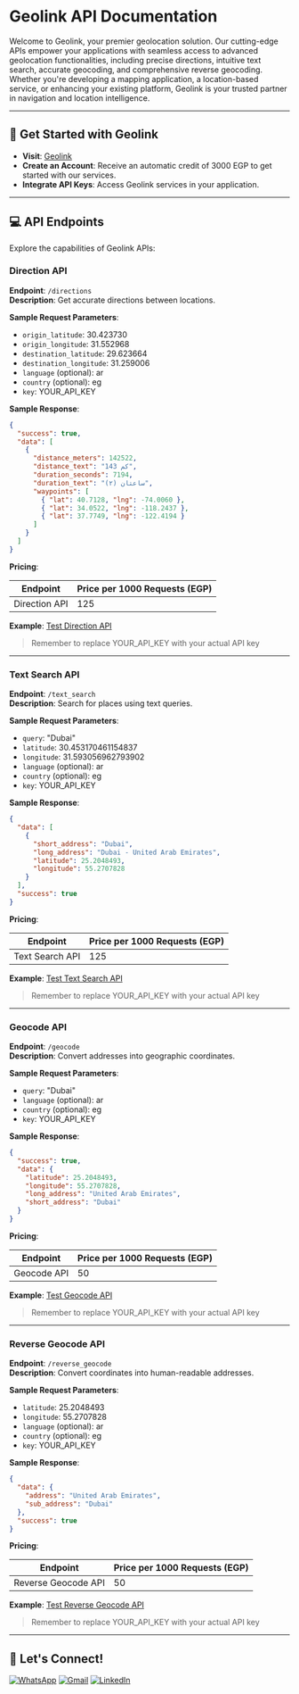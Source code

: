 # Geolink API Documentation

Welcome to Geolink, your premier geolocation solution. Our cutting-edge APIs empower your applications with seamless access to advanced geolocation functionalities, including precise directions, intuitive text search, accurate geocoding, and comprehensive reverse geocoding. Whether you're developing a mapping application, a location-based service, or enhancing your existing platform, Geolink is your trusted partner in navigation and location intelligence.

---

## :rocket: Get Started with Geolink

- **Visit**: [Geolink](https://geolink.onrender.com)
- **Create an Account**: Receive an automatic credit of 3000 EGP to get started with our services.
- **Integrate API Keys**: Access Geolink services in your application.

---

## :computer: API Endpoints

Explore the capabilities of Geolink APIs:

### Direction API

**Endpoint**: `/directions`  
**Description**: Get accurate directions between locations.

**Sample Request Parameters**:
- `origin_latitude`: 30.423730
- `origin_longitude`: 31.552968
- `destination_latitude`: 29.623664
- `destination_longitude`: 31.259006
- `language` (optional): ar
- `country` (optional): eg
- `key`: YOUR_API_KEY

**Sample Response**:
```json
{
  "success": true,
  "data": [
    {
      "distance_meters": 142522,
      "distance_text": "143 كم",
      "duration_seconds": 7194,
      "duration_text": "ساعتان (٢)",
      "waypoints": [
        { "lat": 40.7128, "lng": -74.0060 },
        { "lat": 34.0522, "lng": -118.2437 },
        { "lat": 37.7749, "lng": -122.4194 }
      ]
    }
  ]
}
```

**Pricing**:

| Endpoint         | Price per 1000 Requests (EGP) |
|------------------|-------------------------------|
| Direction API    | 125                           |

**Example**: [Test Direction API](https://geolink.onrender.com/directions?origin_latitude=31.421574335427&origin_longitude=31.556760706007&destination_latitude=30.417184191911&destination_longitude=31.556413024664&key=YOUR_API_KEY)
> Remember to replace YOUR_API_KEY with your actual API key

---

### Text Search API

**Endpoint**: `/text_search`  
**Description**: Search for places using text queries.

**Sample Request Parameters**:
- `query`: "Dubai"
- `latitude`: 30.453170461154837
- `longitude`: 31.593056962793902
- `language` (optional): ar
- `country` (optional): eg
- `key`: YOUR_API_KEY

**Sample Response**:
```json
{
  "data": [
    {
      "short_address": "Dubai",
      "long_address": "Dubai - United Arab Emirates",
      "latitude": 25.2048493,
      "longitude": 55.2707828
    }
  ],
  "success": true
}
```

**Pricing**:

| Endpoint         | Price per 1000 Requests (EGP) |
|------------------|-------------------------------|
| Text Search API  | 125                           |

**Example**: [Test Text Search API](https://geolink.onrender.com/text_search?query=Dubai&latitude=30.453170461154837&longitude=31.593056962793902&key=YOUR_API_KEY)
> Remember to replace YOUR_API_KEY with your actual API key

---

### Geocode API

**Endpoint**: `/geocode`  
**Description**: Convert addresses into geographic coordinates.

**Sample Request Parameters**:
- `query`: "Dubai"
- `language` (optional): ar
- `country` (optional): eg
- `key`: YOUR_API_KEY

**Sample Response**:
```json
{
  "success": true,
  "data": {
    "latitude": 25.2048493,
    "longitude": 55.2707828,
    "long_address": "United Arab Emirates",
    "short_address": "Dubai"
  }
}
```

**Pricing**:

| Endpoint         | Price per 1000 Requests (EGP) |
|------------------|-------------------------------|
| Geocode API      | 50                            |

**Example**: [Test Geocode API](https://geolink.onrender.com/geocode?query=Dubai&key=YOUR_API_KEY)
> Remember to replace YOUR_API_KEY with your actual API key

---

### Reverse Geocode API

**Endpoint**: `/reverse_geocode`  
**Description**: Convert coordinates into human-readable addresses.

**Sample Request Parameters**:
- `latitude`: 25.2048493
- `longitude`: 55.2707828
- `language` (optional): ar
- `country` (optional): eg
- `key`: YOUR_API_KEY

**Sample Response**:
```json
{
  "data": {
    "address": "United Arab Emirates",
    "sub_address": "Dubai"
  },
  "success": true
}
```

**Pricing**:

| Endpoint            | Price per 1000 Requests (EGP) |
|---------------------|-------------------------------|
| Reverse Geocode API | 50                            |

**Example**: [Test Reverse Geocode API](https://geolink.onrender.com/reverse_geocode?latitude=25.2048493&longitude=55.2707828&key=YOUR_API_KEY)
> Remember to replace YOUR_API_KEY with your actual API key

---

## 🔗 Let's Connect!

[![WhatsApp](https://img.shields.io/badge/WhatsApp-%2B201033939828-25D366?style=for-the-badge&logo=whatsapp&logoColor=white)](https://wa.me/201033939828) [![Gmail](https://img.shields.io/badge/Gmail-kariemseiam%40gmail.com-red?style=for-the-badge&logo=gmail&logoColor=white)](mailto:kariemseiam@gmail.com) [![LinkedIn](https://img.shields.io/badge/LinkedIn-Kariem%20Seiam-0077B5?style=for-the-badge&logo=linkedin&logoColor=white)](https://www.linkedin.com/in/kariemseiam/)

